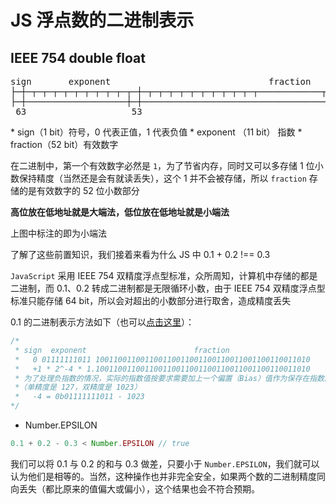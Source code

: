# JS 浮点数的二进制表示

## IEEE 754 double float

<div><pre>sign       exponent                              fraction
├─┼─┬─┬─┬─┬─┬─┬─┬─┬─┬─┬─┼─┬─┬─┬─┬─┬─┬─┬─┬─┬─┬─┬────────────┬─┬─┬─┬─┬─┬─┬─┬─┬─┬─┬─┤
├─┼───────────────────┼─┼──────────────────────────────────────────────────────┼─┤
 63                    53                                                       0  </pre></div>
* sign（1 bit）符号，0 代表正值，1 代表负值
* exponent （11 bit） 指数
* fraction（52 bit）有效数字

在二进制中，第一个有效数字必然是 `1`，为了节省内存，同时又可以多存储 1 位小数保持精度（当然还是会有就读丢失），这个 1 并不会被存储，所以 `fraction` 存储的是有效数字的 52 位小数部分

**高位放在低地址就是大端法，低位放在低地址就是小端法**

上图中标注的即为小端法

了解了这些前置知识，我们接着来看为什么 JS 中 0.1 + 0.2 !== 0.3

`JavaScript` 采用 IEEE 754 双精度浮点型标准，众所周知，计算机中存储的都是二进制，而 0.1、0.2 转成二进制都是无限循环小数，由于 IEEE 754 双精度浮点型标准只能存储 64 bit，所以会对超出的小数部分进行取舍，造成精度丢失 

0.1 的二进制表示方法如下（也可以[点击这里](https://editorcn.github.io/You-Should-Know/mini-tools/double-float/)）：

```js
/*
 * sign  exponent                        fraction
 *   0 01111111011 100110011001100110011001100110011001100110011010
 *   +1 * 2^-4 * 1.100110011001100110011001100110011001100110011010
 * 为了处理负指数的情况，实际的指数值按要求需要加上一个偏置（Bias）值作为保存在指数段中的值。
 *（单精度是 127，双精度是 1023）
 *   -4 = 0b01111111011 - 1023
*/
```


* Number.EPSILON

```js
0.1 + 0.2 - 0.3 < Number.EPSILON // true
```

我们可以将 0.1 与 0.2 的和与 0.3 做差，只要小于 `Number.EPSILON`，我们就可以认为他们是相等的。当然，这种操作也并非完全安全，如果两个数的二进制精度同向丢失（都比原来的值偏大或偏小），这个结果也会不符合预期。



